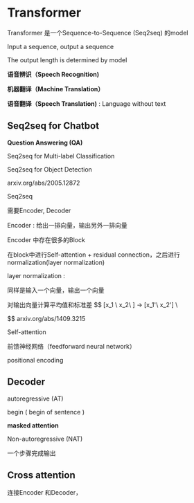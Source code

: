 # Transformer

Transformer 是一个Sequence-to-Sequence (Seq2seq) 的model

Input a sequence, output a sequence

The output length is determined by model

**语音辨识（Speech Recognition)**

**机器翻译（Machine Translation）**

**语音翻译（Speech Translation)** : Language without text

## Seq2seq for Chatbot

**Question Answering (QA)**

Seq2seq for Multi-label Classification

Seq2seq for Object Detection

arxiv.org/abs/2005.12872 

Seq2seq

需要Encoder, Decoder

Encoder : 给出一排向量，输出另外一排向量

Encoder 中存在很多的Block

在block中进行Self-attention + residual connection，之后进行normalization(layer normalization)

layer normalization : 

同样是输入一个向量，输出一个向量

对输出向量计算平均值和标准差
$$
[x_1 \ x_2\ ] -> [x_1'\ x_2']
\\
$$
arxiv.org/abs/1409.3215

Self-attention

前馈神经网络（feedforward neural network）

positional encoding





## Decoder

autoregressive (AT)

begin ( begin of sentence )

**masked attention** 

Non-autoregressive (NAT)

一个步骤完成输出



## Cross attention

连接Encoder 和Decoder，